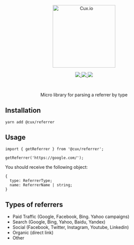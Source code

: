 <p align="center">
  <img src="https://static.cux.io/logo.svg" width="200" alt="Cux.io" />
</p>

<p align="center">
  <a href="https://www.npmjs.com/package/@cux/referrer">
    <img src="https://img.shields.io/github/package-json/v/cuxio/referrer" />
  </a>
  <a href="https://github.com/cuxio/referrer/actions">
    <img src="https://img.shields.io/github/workflow/status/cuxio/referrer/CI" />
  </a>
  <a href="https://github.com/cuxio/referrer/blob/master/LICENSE">
    <img src="https://img.shields.io/github/license/cuxio/referrer" />
  </a>
</p>

<br />

<p align="center">
  Micro library for parsing a referrer by type
</p>

## Installation

```
yarn add @cux/referrer
```

## Usage

```
import { getReferrer } from '@cux/referrer';

getReferrer('https://google.com/');
```

You should receive the following object: 
```
{
  type: ReferrerType;
  name: ReferrerName | string;
}
```

## Types of referrers

- Paid Traffic (Google, Facebook, Bing. Yahoo campaigns)
- Search (Google, Bing, Yahoo, Baidu, Yandex)
- Social (Facebook, Twitter, Instagram, Youtube, Linkedin)
- Organic (direct link)
- Other
